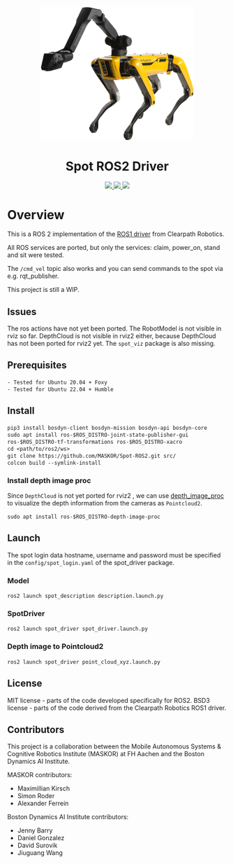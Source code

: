 <p align="center">
  <img src="spot.png" width="350">
  <h1 align="center">Spot ROS2 Driver</h1>
  <p align="center">
    <a href="https://github.com/MASKOR/spot_ros2/blob/main/LICENSE">
      <img src="https://img.shields.io/badge/License-MIT-yellow.svg" />
    </a>
    <a href="https://www.python.org/">
        <img src="https://img.shields.io/badge/built%20with-Python3-red.svg" />
    </a>
    <a href="https://github.com/jiuguangw/Agenoria/actions">
    <img src="https://github.com/jiuguangw/Agenoria/actions/workflows/test.yml/badge.svg">
    </a>
  </p>
</p>

# Overview
This is a ROS 2 implementation of the [ROS1 driver](https://github.com/clearpathrobotics/spot_ros) from Clearpath Robotics.

All ROS services are ported, but only the services: claim, power_on, stand and sit were tested.

The `/cmd_vel` topic also works and you can send commands to the spot via e.g. rqt_publisher.

This project is still a WIP.

## Issues
The ros actions have not yet been ported. The RobotModel is not visible in rviz so far.
DepthCloud is not visible in rviz2 either, because DepthCloud has not been ported for rviz2 yet.
The `spot_viz` package is also missing.

## Prerequisites
    - Tested for Ubuntu 20.04 + Foxy
    - Tested for Ubuntu 22.04 + Humble

## Install
    pip3 install bosdyn-client bosdyn-mission bosdyn-api bosdyn-core
    sudo apt install ros-$ROS_DISTRO-joint-state-publisher-gui ros-$ROS_DISTRO-tf-transformations ros-$ROS_DISTRO-xacro
    cd <path/to/ros2/ws>
    git clone https://github.com/MASKOR/Spot-ROS2.git src/
    colcon build --symlink-install

### Install depth image proc
Since `DepthCloud` is not yet ported for rviz2 , we can use [depth_image_proc](http://wiki.ros.org/depth_image_proc) to visualize the depth information from the cameras as `Pointcloud2`.

    sudo apt install ros-$ROS_DISTRO-depth-image-proc

## Launch
The spot login data hostname, username and password must be specified in the `config/spot_login.yaml` of the spot_driver package.

### Model
    ros2 launch spot_description description.launch.py

### SpotDriver
    ros2 launch spot_driver spot_driver.launch.py

### Depth image to Pointcloud2
    ros2 launch spot_driver point_cloud_xyz.launch.py

## License

MIT license - parts of the code developed specifically for ROS2.
BSD3 license - parts of the code derived from the Clearpath Robotics ROS1 driver.

## Contributors

This project is a collaboration between the Mobile Autonomous Systems & Cognitive Robotics Institute (MASKOR) at FH Aachen and the Boston Dynamics AI Institute.

MASKOR contributors:

* Maximillian Kirsch
* Simon Roder
* Alexander Ferrein

Boston Dynamics AI Institute contributors:

* Jenny Barry
* Daniel Gonzalez
* David Surovik
* Jiuguang Wang
